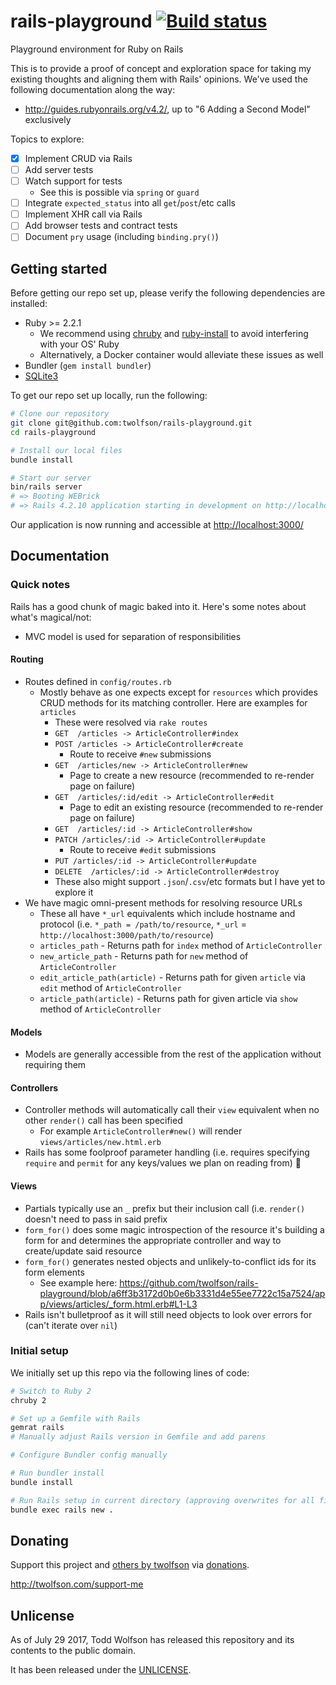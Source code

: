 # rails-playground [![Build status](https://travis-ci.org/twolfson/rails-playground.svg?branch=master)](https://travis-ci.org/twolfson/rails-playground)
Playground environment for Ruby on Rails

This is to provide a proof of concept and exploration space for taking my existing thoughts and aligning them with Rails' opinions. We've used the following documentation along the way:

- <http://guides.rubyonrails.org/v4.2/>, up to "6 Adding a Second Model" exclusively

Topics to explore:

- [x] Implement CRUD via Rails
- [ ] Add server tests
- [ ] Watch support for tests
    - See this is possible via `spring` or `guard`
- [ ] Integrate `expected_status` into all `get`/`post`/etc calls
- [ ] Implement XHR call via Rails
- [ ] Add browser tests and contract tests
- [ ] Document `pry` usage (including `binding.pry()`)

## Getting started
Before getting our repo set up, please verify the following dependencies are installed:

- Ruby >= 2.2.1
    - We recommend using [chruby][] and [ruby-install][] to avoid interfering with your OS' Ruby
    - Alternatively, a Docker container would alleviate these issues as well
- Bundler (`gem install bundler`)
- [SQLite3][]

[chruby]: https://github.com/postmodern/chruby
[ruby-install]: https://github.com/postmodern/ruby-install
[SQLite3]: https://www.sqlite.org/

To get our repo set up locally, run the following:

```bash
# Clone our repository
git clone git@github.com:twolfson/rails-playground.git
cd rails-playground

# Install our local files
bundle install

# Start our server
bin/rails server
# => Booting WEBrick
# => Rails 4.2.10 application starting in development on http://localhost:3000
```

Our application is now running and accessible at <http://localhost:3000/>

## Documentation
### Quick notes
Rails has a good chunk of magic baked into it. Here's some notes about what's magical/not:

- MVC model is used for separation of responsibilities

#### Routing
- Routes defined in `config/routes.rb`
    - Mostly behave as one expects except for `resources` which provides CRUD methods for its matching controller. Here are examples for `articles`
        - These were resolved via `rake routes`
        - `GET  /articles -> ArticleController#index`
        - `POST /articles -> ArticleController#create`
            - Route to receive `#new` submissions
        - `GET  /articles/new -> ArticleController#new`
            - Page to create a new resource (recommended to re-render page on failure)
        - `GET  /articles/:id/edit -> ArticleController#edit`
            - Page to edit an existing resource (recommended to re-render page on failure)
        - `GET  /articles/:id -> ArticleController#show`
        - `PATCH /articles/:id -> ArticleController#update`
            - Route to receive `#edit` submissions
        - `PUT /articles/:id -> ArticleController#update`
        - `DELETE  /articles/:id -> ArticleController#destroy`
        - These also might support `.json`/`.csv`/etc formats but I have yet to explore it
- We have magic omni-present methods for resolving resource URLs
    - These all have `*_url` equivalents which include hostname and protocol (i.e. `*_path = /path/to/resource`, `*_url` = `http://localhost:3000/path/to/resource`)
    - `articles_path` - Returns path for `index` method of `ArticleController`
    - `new_article_path` - Returns path for `new` method of `ArticleController`
    - `edit_article_path(article)` - Returns path for given `article` via `edit` method of `ArticleController`
    - `article_path(article)` - Returns path for given article via `show` method of `ArticleController`

#### Models
- Models are generally accessible from the rest of the application without requiring them

#### Controllers
- Controller methods will automatically call their `view` equivalent when no other `render()` call has been specified
    - For example `ArticleController#new()` will render `views/articles/new.html.erb`
- Rails has some foolproof parameter handling (i.e. requires specifying `require` and `permit` for any keys/values we plan on reading from) :100:

#### Views
- Partials typically use an `_` prefix but their inclusion call (i.e. `render()` doesn't need to pass in said prefix
- `form_for()` does some magic introspection of the resource it's building a form for and determines the appropriate controller and way to create/update said resource
- `form_for()`  generates nested objects and unlikely-to-conflict ids for its form elements
    - See example here: https://github.com/twolfson/rails-playground/blob/a6ff3b3172d0b0e6b3331d4e55ee7722c15a7524/app/views/articles/_form.html.erb#L1-L3
- Rails isn't bulletproof as it will still need objects to look over errors for (can't iterate over `nil`)

### Initial setup
We initially set up this repo via the following lines of code:

```bash
# Switch to Ruby 2
chruby 2

# Set up a Gemfile with Rails
gemrat rails
# Manually adjust Rails version in Gemfile and add parens

# Configure Bundler config manually

# Run bundler install
bundle install

# Run Rails setup in current directory (approving overwrites for all files)
bundle exec rails new .
```

## Donating
Support this project and [others by twolfson][twolfson-projects] via [donations][twolfson-support-me].

<http://twolfson.com/support-me>

[twolfson-projects]: http://twolfson.com/projects
[twolfson-support-me]: http://twolfson.com/support-me

## Unlicense
As of July 29 2017, Todd Wolfson has released this repository and its contents to the public domain.

It has been released under the [UNLICENSE][].

[UNLICENSE]: UNLICENSE
